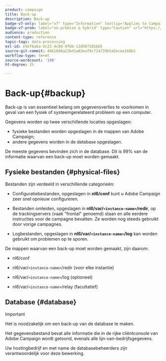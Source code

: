```yaml
---
product: campaign
title: Back-up
description: Back-up
badge-v7-only: label="v7" type="Informative" tooltip="Applies to Campaign Classic v7 only"
badge-v7-prem: label="on-premise & hybrid" type="Caution" url="https://experienceleague.adobe.com/docs/campaign-classic/using/installing-campaign-classic/architecture-and-hosting-models/hosting-models-lp/hosting-models.html" tooltip="Applies to on-premise and hybrid deployments only"
audience: production
content-type: reference
topic-tags: data-processing
exl-id: e5ef6aba-dc22-4c8d-9fbb-13d507181b65
source-git-commit: 4661688a22bd1a82eaf9c72a739b5a5ecee168b1
workflow-type: tm+mt
source-wordcount: '198'
ht-degree: 2%

---
```


# Back-up{#backup}

Back-up is van essentieel belang om gegevensverlies te voorkomen in geval van een fysiek of systeemgerelateerd probleem op een computer.

Gegevens worden op twee verschillende locaties opgeslagen:

* fysieke bestanden worden opgeslagen in de mappen van Adobe Campaign;
* andere gegevens worden in de database opgeslagen.

De meeste gegevens bevinden zich in de database. Dit is 99% van de informatie waarvan een back-up moet worden gemaakt.

## Fysieke bestanden {#physical-files}

Bestanden zijn verdeeld in verschillende categorieën:

* Configuratiebestanden, opgeslagen in **nl6/conf** kunt u Adobe Campaign zeer snel opnieuw configureren.

* Bestanden omleiden, opgeslagen in  **nl6/var/`<instance-name>`/redir**, op de trackingservers (vaak &quot;frontal&quot; genoemd) staan en alle eerdere instructies voor de campagne bevatten. Ze worden nog steeds gebruikt door vorige campagnes.

* Logbestanden, opgeslagen in **nl6/var/`<instance-name>`/log** kan worden gebruikt om problemen op te sporen.

De mappen waarvan een back-up moet worden gemaakt, zijn daarom:

* nl6/conf

* nl6/var/`<instance-name>`/redir (voor elke instantie)

* nl6/var/`<instance-name>`/log (optioneel)

* nl6/var/`<instance-name>`/relay (facultatief)


## Database {#database}

>[!IMPORTANT]
>
>Het is noodzakelijk om een back-up van de database te maken.


Het gegevensbestand bevat alle informatie die in de rijke cliëntconsole van Adobe Campaign wordt getoond, evenals alle lijn-van-bedrijfsgegevens.

Uw hostingbedrijf en met name de databasebeheerders zijn verantwoordelijk voor deze bewerking.
